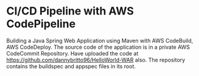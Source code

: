 # CI/CD Pipeline with AWS CodePipeline

Building a Java Spring Web Application using Maven with AWS CodeBuild, AWS CodeDeploy.
The source code of the application is in a private AWS CodeCommit Repository. 
Have uploaded the code at https://github.com/dannybritto96/HelloWorld-WAR also.
The repository contains the buildspec and appspec files in its root.